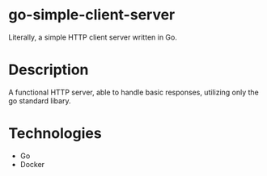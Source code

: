 # go-simple-client-server
Literally, a simple HTTP client server written in Go.

# Description
A functional HTTP server, able to handle basic responses, utilizing only the go standard libary.

# Technologies
* Go
* Docker


